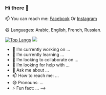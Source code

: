 ### Hi there 👋

📫 You can reach me: <a href="https://facebook.com/Omaradardour">Facebook</a> Or <a href="https://www.instagram.com/ramo.officiel/">Instagram</a>


😄 Languages:  Arabic, English, French, Russian.


[![Top Langs](https://github-readme-stats.vercel.app/api/top-langs/?username=Omaradardour&langs_count=8&layout=compact)](https://github.com/Omaradardour)
<img src="https://github-readme-stats.vercel.app/api?username=Omaradardour&&show_icons=true&title_color=00A4CCFF&icon_color=00A4CCFF&text_color=ADEFD1FF&bg_color=00203FFF">

- 🔭 I’m currently working on ...
- 🌱 I’m currently learning ...
- 👯 I’m looking to collaborate on ...
- 🤔 I’m looking for help with ...
- 💬 Ask me about ...
- 📫 How to reach me: ...
- 😄 Pronouns: ...
- ⚡ Fun fact: ...
-->
